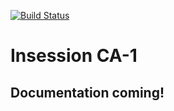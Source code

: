 [![Build Status](https://travis-ci.com/CphTobias/insession-CA1.svg?branch=master)](https://travis-ci.com/CphTobias/insession-CA1)

# Insession CA-1
## Documentation coming!